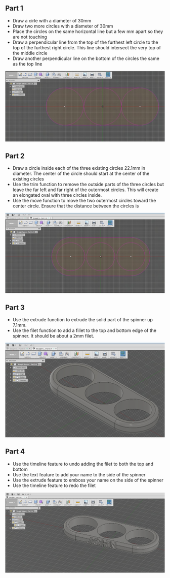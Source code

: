 Part 1
------

 - Draw a cirle with a diameter of 30mm
 - Draw two more circles with a diameter of 30mm
 - Place the circles on the same horizontal line but a few mm apart so
   they are not touching
 - Draw a perpendicular line from the top of the furthest left circle to
   the top of the furthest right circle.  This line should intersect the
   very top of the middle circle
 - Draw another perpendicular line on the bottom of the circles the same
   as the top line
   
![enter image description here](https://github.com/fusecodecamp2017/IntroductionTo3DPrinting/blob/master/Straight%20Spinner%20-%20Part%201.jpg)

Part 2
------

 - Draw a circle inside each of the three existing circles 22.1mm in
   diameter.  The center of the circle should start at the center of the
   existing circles
 - Use the trim function to remove the outside parts of the three
   circles but leave the far left and far right of the outermost
   circles.  This will create an elongated oval with three circles
   inside.
 - Use the move function to move the two outermost circles toward the
   center circle.  Ensure that the distance between the circles is

![enter image description here](https://github.com/fusecodecamp2017/IntroductionTo3DPrinting/blob/master/Straight%20Spinner%20-%20Part%202.jpg)

Part 3
------

 - Use the extrude function to extrude the solid part of the spinner up
   7.1mm.
 - Use the filet function to add a fillet to the top and bottom edge of
   the spinner.  It should be about a 2mm filet.
   
![enter image description here](https://github.com/fusecodecamp2017/IntroductionTo3DPrinting/blob/master/Straight%20Spinner%20-%20Part%203.jpg)

Part 4
------

 - Use the timeline feature to undo adding the filet to both the top and
   bottom
 - Use the text feature to add your name to the side of the spinner
 - Use the extrude feature to emboss your name on the side of the
   spinner
 - Use the timeline feature to redo the filet

![enter image description here](https://github.com/fusecodecamp2017/IntroductionTo3DPrinting/blob/master/Straight%20Spinner%20-%20Part%204.jpg)